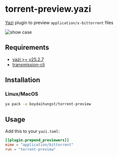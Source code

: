 # torrent-preview.yazi

[Yazi](https://github.com/sxyazi/yazi) plugin to preview `application/x-bittorrent` files

![show case](https://github.com/kirasok/torrent-preview.yazi/assets/75790517/6f215e6d-bb19-46f4-b606-9241594028ff)

## Requirements

- [yazi >= v25.2.7](https://github.com/sxyazi/yazi)
- [transmission-cli](https://github.com/transmission/transmission)

## Installation

### Linux/MacOS

```sh
ya pack -a boydaihungst/torrent-preview
```

## Usage

Add this to your `yazi.toml`:

```toml
[[plugin.prepend_previewers]]
mime = "application/bittorrent"
run = "torrent-preview"
```
